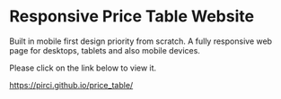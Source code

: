 # Responsive Price Table Website


Built in mobile first design priority from scratch.
A fully responsive web page for desktops, tablets and also mobile devices.



 

Please click on the link below to view it.


https://pirci.github.io/price_table/
